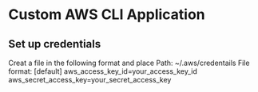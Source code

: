 # Custom AWS CLI Application

## Set up credentials
  Creat a file in the following format and place
  Path: ~/.aws/credentails
  File format:
  [default]
  aws_access_key_id=your_access_key_id
  aws_secret_access_key=your_secret_access_key
